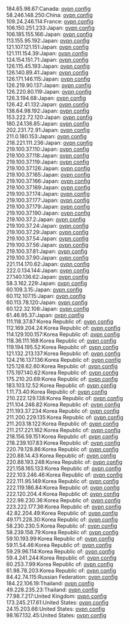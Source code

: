 184.65.98.67:Canada: [ovpn config](vpn/184_65_98_67.ovpn)  
58.246.148.250:China: [ovpn config](vpn/58_246_148_250.ovpn)  
109.24.246.114:France: [ovpn config](vpn/109_24_246_114.ovpn)  
106.150.251.233:Japan: [ovpn config](vpn/106_150_251_233.ovpn)  
106.185.155.166:Japan: [ovpn config](vpn/106_185_155_166.ovpn)  
113.155.95.192:Japan: [ovpn config](vpn/113_155_95_192.ovpn)  
121.107.121.151:Japan: [ovpn config](vpn/121_107_121_151.ovpn)  
121.111.154.39:Japan: [ovpn config](vpn/121_111_154_39.ovpn)  
124.154.151.71:Japan: [ovpn config](vpn/124_154_151_71.ovpn)  
126.115.45.193:Japan: [ovpn config](vpn/126_115_45_193.ovpn)  
126.140.89.41:Japan: [ovpn config](vpn/126_140_89_41.ovpn)  
126.171.146.115:Japan: [ovpn config](vpn/126_171_146_115.ovpn)  
126.219.90.137:Japan: [ovpn config](vpn/126_219_90_137.ovpn)  
126.220.80.119:Japan: [ovpn config](vpn/126_220_80_119.ovpn)  
126.3.194.68:Japan: [ovpn config](vpn/126_3_194_68.ovpn)  
126.42.41.132:Japan: [ovpn config](vpn/126_42_41_132.ovpn)  
138.64.98.192:Japan: [ovpn config](vpn/138_64_98_192.ovpn)  
153.222.72.120:Japan: [ovpn config](vpn/153_222_72_120.ovpn)  
180.24.136.85:Japan: [ovpn config](vpn/180_24_136_85.ovpn)  
202.231.72.91:Japan: [ovpn config](vpn/202_231_72_91.ovpn)  
211.0.180.153:Japan: [ovpn config](vpn/211_0_180_153.ovpn)  
218.221.111.236:Japan: [ovpn config](vpn/218_221_111_236.ovpn)  
219.100.37.110:Japan: [ovpn config](vpn/219_100_37_110.ovpn)  
219.100.37.118:Japan: [ovpn config](vpn/219_100_37_118.ovpn)  
219.100.37.119:Japan: [ovpn config](vpn/219_100_37_119.ovpn)  
219.100.37.126:Japan: [ovpn config](vpn/219_100_37_126.ovpn)  
219.100.37.165:Japan: [ovpn config](vpn/219_100_37_165.ovpn)  
219.100.37.166:Japan: [ovpn config](vpn/219_100_37_166.ovpn)  
219.100.37.169:Japan: [ovpn config](vpn/219_100_37_169.ovpn)  
219.100.37.174:Japan: [ovpn config](vpn/219_100_37_174.ovpn)  
219.100.37.177:Japan: [ovpn config](vpn/219_100_37_177.ovpn)  
219.100.37.179:Japan: [ovpn config](vpn/219_100_37_179.ovpn)  
219.100.37.190:Japan: [ovpn config](vpn/219_100_37_190.ovpn)  
219.100.37.2:Japan: [ovpn config](vpn/219_100_37_2.ovpn)  
219.100.37.24:Japan: [ovpn config](vpn/219_100_37_24.ovpn)  
219.100.37.29:Japan: [ovpn config](vpn/219_100_37_29.ovpn)  
219.100.37.54:Japan: [ovpn config](vpn/219_100_37_54.ovpn)  
219.100.37.56:Japan: [ovpn config](vpn/219_100_37_56.ovpn)  
219.100.37.81:Japan: [ovpn config](vpn/219_100_37_81.ovpn)  
219.100.37.90:Japan: [ovpn config](vpn/219_100_37_90.ovpn)  
221.114.170.62:Japan: [ovpn config](vpn/221_114_170_62.ovpn)  
222.0.134.144:Japan: [ovpn config](vpn/222_0_134_144.ovpn)  
27.140.136.62:Japan: [ovpn config](vpn/27_140_136_62.ovpn)  
58.3.162.229:Japan: [ovpn config](vpn/58_3_162_229.ovpn)  
60.109.3.15:Japan: [ovpn config](vpn/60_109_3_15.ovpn)  
60.112.107.15:Japan: [ovpn config](vpn/60_112_107_15.ovpn)  
60.113.78.120:Japan: [ovpn config](vpn/60_113_78_120.ovpn)  
60.122.32.108:Japan: [ovpn config](vpn/60_122_32_108.ovpn)  
61.46.95.37:Japan: [ovpn config](vpn/61_46_95_37.ovpn)  
111.118.37.87:Korea Republic of: [ovpn config](vpn/111_118_37_87.ovpn)  
112.169.204.24:Korea Republic of: [ovpn config](vpn/112_169_204_24.ovpn)  
114.129.100.157:Korea Republic of: [ovpn config](vpn/114_129_100_157.ovpn)  
118.36.111.168:Korea Republic of: [ovpn config](vpn/118_36_111_168.ovpn)  
119.194.195.52:Korea Republic of: [ovpn config](vpn/119_194_195_52.ovpn)  
121.132.213.137:Korea Republic of: [ovpn config](vpn/121_132_213_137.ovpn)  
124.216.137.136:Korea Republic of: [ovpn config](vpn/124_216_137_136.ovpn)  
125.128.62.60:Korea Republic of: [ovpn config](vpn/125_128_62_60.ovpn)  
175.197.140.62:Korea Republic of: [ovpn config](vpn/175_197_140_62.ovpn)  
175.210.20.69:Korea Republic of: [ovpn config](vpn/175_210_20_69.ovpn)  
183.103.12.52:Korea Republic of: [ovpn config](vpn/183_103_12_52.ovpn)  
1.11.73.40:Korea Republic of: [ovpn config](vpn/1_11_73_40.ovpn)  
210.222.129.138:Korea Republic of: [ovpn config](vpn/210_222_129_138.ovpn)  
211.104.246.82:Korea Republic of: [ovpn config](vpn/211_104_246_82.ovpn)  
211.193.37.234:Korea Republic of: [ovpn config](vpn/211_193_37_234.ovpn)  
211.200.229.135:Korea Republic of: [ovpn config](vpn/211_200_229_135.ovpn)  
211.203.18.122:Korea Republic of: [ovpn config](vpn/211_203_18_122.ovpn)  
211.217.221.162:Korea Republic of: [ovpn config](vpn/211_217_221_162.ovpn)  
218.156.59.151:Korea Republic of: [ovpn config](vpn/218_156_59_151.ovpn)  
218.239.107.83:Korea Republic of: [ovpn config](vpn/218_239_107_83.ovpn)  
220.79.128.86:Korea Republic of: [ovpn config](vpn/220_79_128_86.ovpn)  
220.88.14.43:Korea Republic of: [ovpn config](vpn/220_88_14_43.ovpn)  
220.88.193.248:Korea Republic of: [ovpn config](vpn/220_88_193_248.ovpn)  
221.158.165.133:Korea Republic of: [ovpn config](vpn/221_158_165_133.ovpn)  
222.103.246.46:Korea Republic of: [ovpn config](vpn/222_103_246_46.ovpn)  
222.111.95.149:Korea Republic of: [ovpn config](vpn/222_111_95_149.ovpn)  
222.119.186.84:Korea Republic of: [ovpn config](vpn/222_119_186_84.ovpn)  
222.120.204.4:Korea Republic of: [ovpn config](vpn/222_120_204_4.ovpn)  
222.98.230.36:Korea Republic of: [ovpn config](vpn/222_98_230_36.ovpn)  
223.222.177.36:Korea Republic of: [ovpn config](vpn/223_222_177_36.ovpn)  
42.82.204.49:Korea Republic of: [ovpn config](vpn/42_82_204_49.ovpn)  
49.171.228.30:Korea Republic of: [ovpn config](vpn/49_171_228_30.ovpn)  
58.230.230.5:Korea Republic of: [ovpn config](vpn/58_230_230_5.ovpn)  
58.239.158.79:Korea Republic of: [ovpn config](vpn/58_239_158_79.ovpn)  
59.10.193.99:Korea Republic of: [ovpn config](vpn/59_10_193_99.ovpn)  
59.11.54.46:Korea Republic of: [ovpn config](vpn/59_11_54_46.ovpn)  
59.29.96.114:Korea Republic of: [ovpn config](vpn/59_29_96_114.ovpn)  
59.4.241.244:Korea Republic of: [ovpn config](vpn/59_4_241_244.ovpn)  
60.253.7.99:Korea Republic of: [ovpn config](vpn/60_253_7_99.ovpn)  
61.98.78.203:Korea Republic of: [ovpn config](vpn/61_98_78_203.ovpn)  
84.42.74.115:Russian Federation: [ovpn config](vpn/84_42_74_115.ovpn)  
184.22.106.19:Thailand: [ovpn config](vpn/184_22_106_19.ovpn)  
49.228.235.23:Thailand: [ovpn config](vpn/49_228_235_23.ovpn)  
77.98.7.217:United Kingdom: [ovpn config](vpn/77_98_7_217.ovpn)  
173.245.217.61:United States: [ovpn config](vpn/173_245_217_61.ovpn)  
24.15.203.66:United States: [ovpn config](vpn/24_15_203_66.ovpn)  
98.167.132.45:United States: [ovpn config](vpn/98_167_132_45.ovpn)  
